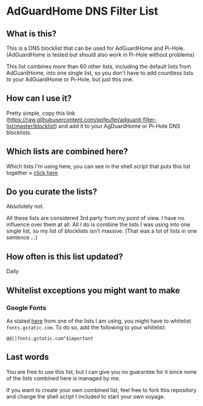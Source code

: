 # AdGuardHome DNS Filter List

## What is this?

This is a DNS blocklist that can be used for AdGuardHome and Pi-Hole. (AdGuardHome is tested but should also work in Pi-Hole without problems)

This list combines more than 60 other lists, including the default lists from AdGuardHome, into one single list, so you don't have to add countless lists to your AdGuardHome or Pi-Hole, but just this one.


## How can I use it?

Pretty simple, copy this link (https://raw.githubusercontent.com/ppfeufer/adguard-filter-list/master/blocklist) and add it to your AgDuardHome or Pi-Hole DNS blocklists.


## Which lists are combined here?

Which lists I'm using here, you can see in the shell script that puts this list together » [click here](create-adguard-blocklist.sh)

## Do you curate the lists?

Absolutely not.

All these lists are considered 3rd party from my point of view. I have no influence over them at all. All I do is combine the lists I was using into one single list, so my list of blocklists isn't massive. (That was a lot of lists in one sentence ...)


## How often is this list updated?

Daily


## Whitelist exceptions you might want to make

### Google Fonts

As stated [here](https://github.com/lightswitch05/hosts#google-fonts) from one of the lists I am using, you might have to whitelist `fonts.gstatic.com`. To do so, add the following to your whitelist:

```plainext
@@||fonts.gstatic.com^$important
```


## Last words

You are free to use this list, but I can give you no guarantee for it since none of the lists combined here is managed by me.

If you want to create your own combined list, feel free to fork this repository and change the shell script I included to start your own voyage.
